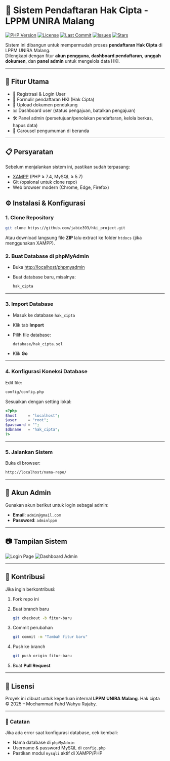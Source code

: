 # 📑 Sistem Pendaftaran Hak Cipta - LPPM UNIRA Malang

[![PHP Version](https://img.shields.io/badge/php-%3E%3D7.4-blue)](https://www.php.net/)
[![License](https://img.shields.io/badge/license-MIT-green.svg)](LICENSE)
[![Last Commit](https://img.shields.io/github/last-commit/jabie393/hki_project)](https://github.com/jabie393/hki_project/commits/main)
[![Issues](https://img.shields.io/github/issues/jabie393/hki_project)](https://github.com/jabie393/hki_project/issues)
[![Stars](https://img.shields.io/github/stars/jabie393/hki_project?style=social)](https://github.com/jabie393/hki_project/stargazers)

Sistem ini dibangun untuk mempermudah proses **pendaftaran Hak Cipta** di LPPM UNIRA Malang.  
Dilengkapi dengan fitur **akun pengguna**, **dashboard pendaftaran**, **unggah dokumen**, dan **panel admin** untuk mengelola data HKI.

---

## 🚀 Fitur Utama
- 🔑 Registrasi & Login User  
- 📝 Formulir pendaftaran HKI (Hak Cipta)  
- 📂 Upload dokumen pendukung  
- 📊 Dashboard user (status pengajuan, batalkan pengajuan)  
- 🛠️ Panel admin (persetujuan/penolakan pendaftaran, kelola berkas, hapus data)  
- 📢 Carousel pengumuman di beranda  

---

## 📋 Persyaratan
Sebelum menjalankan sistem ini, pastikan sudah terpasang:
- [XAMPP](https://www.apachefriends.org/) (PHP ≥ 7.4, MySQL ≥ 5.7)
- Git (opsional untuk clone repo)
- Web browser modern (Chrome, Edge, Firefox)

## ⚙️ Instalasi & Konfigurasi

### 1. Clone Repository
```bash
git clone https://github.com/jabie393/hki_project.git
````

Atau download langsung file **ZIP** lalu extract ke folder `htdocs` (jika menggunakan XAMPP).

### 2. Buat Database di phpMyAdmin

* Buka [http://localhost/phpmyadmin](http://localhost/phpmyadmin)
* Buat database baru, misalnya:

  ```bash
  hak_cipta
  ```

---

### 3. Import Database

* Masuk ke database `hak_cipta`
* Klik tab **Import**
* Pilih file database:

  ```bash
  database/hak_cipta.sql
  ```
* Klik **Go**

---

### 4. Konfigurasi Koneksi Database

Edit file:

```bash
config/config.php
```

Sesuaikan dengan setting lokal:

```php
<?php
$host     = "localhost";
$user     = "root";
$password = "";
$dbname   = "hak_cipta";
?>
```

---

### 5. Jalankan Sistem

Buka di browser:

```bash
http://localhost/nama-repo/
```

---

## 🔑 Akun Admin

Gunakan akun berikut untuk login sebagai admin:

* **Email**: `admin@gmail.com`
* **Password**: `adminlppm`

---

## 📷 Tampilan Sistem

![Login Page](screenshots/login.png)
![Dashboard Admin](screenshots/admin.png)

---

## 🤝 Kontribusi

Jika ingin berkontribusi:

1. Fork repo ini
2. Buat branch baru

   ```bash
   git checkout -b fitur-baru
   ```
3. Commit perubahan

   ```bash
   git commit -m "Tambah fitur baru"
   ```
4. Push ke branch

   ```bash
   git push origin fitur-baru
   ```
5. Buat **Pull Request**

---

## 📄 Lisensi

Proyek ini dibuat untuk keperluan internal **LPPM UNIRA Malang**.
Hak cipta © 2025 – Mochammad Fahd Wahyu Rajaby.

---

### 📌 Catatan

Jika ada error saat konfigurasi database, cek kembali:

* Nama database di `phpMyAdmin`
* Username & password MySQL di `config.php`
* Pastikan modul `mysqli` aktif di XAMPP/PHP

